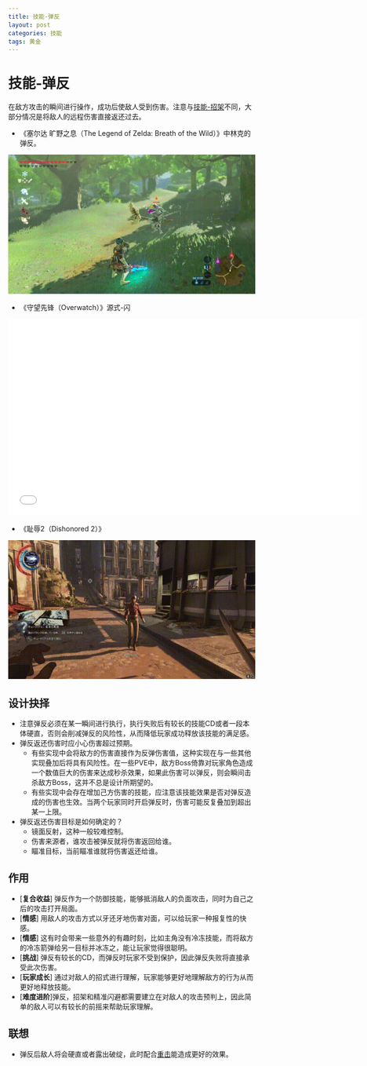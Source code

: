 ```yaml
---
title: 技能-弹反
layout: post
categories: 技能
tags: 黄金
---
```


# 技能-弹反
在敌方攻击的瞬间进行操作，成功后使敌人受到伤害。注意与[技能-招架]()不同，大部分情况是将敌人的远程伤害直接返还过去。

- 《塞尔达 旷野之息（The Legend of Zelda: Breath of the Wild）》中林克的弹反。

![弹反-旷野之息](/images/弹反-旷野之息.gif)

- 《守望先锋（Overwatch）》源式-闪

<iframe width="720" height="400" src="{{ site.url }}/videos/源式-闪.mp4" frameborder="0"> </iframe>

- 《耻辱2（Dishonored 2）》

![弹反-耻辱2](/images/弹反-耻辱2.gif)

## 设计抉择
- 注意弹反必须在某一瞬间进行执行，执行失败后有较长的技能CD或者一段本体硬直，否则会削减弹反的风险性，从而降低玩家成功释放该技能的满足感。
- 弹反返还伤害时应小心伤害超过预期。
    - 有些实现中会将敌方的伤害直接作为反弹伤害值，这种实现在与一些其他实现叠加后将具有风险性。在一些PVE中，敌方Boss倚靠对玩家角色造成一个数值巨大的伤害来达成秒杀效果，如果此伤害可以弹反，则会瞬间击杀敌方Boss，这并不总是设计所期望的。
    - 有些实现中会存在增加己方伤害的技能，应注意该技能效果是否对弹反造成的伤害也生效。当两个玩家同时开启弹反时，伤害可能反复叠加到超出某一上限。
- 弹反返还伤害目标是如何确定的？
    - 镜面反射，这种一般较难控制。
    - 伤害来源者，谁攻击被弹反就将伤害返回给谁。
    - 瞄准目标，当前瞄准谁就将伤害返还给谁。

## 作用
- [**复合收益**] 弹反作为一个防御技能，能够抵消敌人的负面攻击，同时为自己之后的攻击打开局面。
- [**情感**] 用敌人的攻击方式以牙还牙地伤害对面，可以给玩家一种报复性的快感。
- [**情感**] 这有时会带来一些意外的有趣时刻，比如主角没有冷冻技能，而将敌方的冷冻箭弹给另一目标并冰冻之，能让玩家觉得很聪明。
- [**挑战**] 弹反有较长的CD，而弹反时玩家不受到保护，因此弹反失败将直接承受此次伤害。
- [**玩家成长**] 通过对敌人的招式进行理解，玩家能够更好地理解敌方的行为从而更好地释放技能。
- [**难度进阶**]弹反，招架和精准闪避都需要建立在对敌人的攻击预判上，因此简单的敌人可以有较长的前摇来帮助玩家理解。


## 联想
- 弹反后敌人将会硬直或者露出破绽，此时配合[重击]()能造成更好的效果。